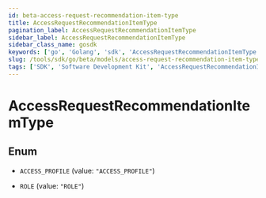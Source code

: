 ```yaml
---
id: beta-access-request-recommendation-item-type
title: AccessRequestRecommendationItemType
pagination_label: AccessRequestRecommendationItemType
sidebar_label: AccessRequestRecommendationItemType
sidebar_class_name: gosdk
keywords: ['go', 'Golang', 'sdk', 'AccessRequestRecommendationItemType', 'BetaAccessRequestRecommendationItemType'] 
slug: /tools/sdk/go/beta/models/access-request-recommendation-item-type
tags: ['SDK', 'Software Development Kit', 'AccessRequestRecommendationItemType', 'BetaAccessRequestRecommendationItemType']
---
```


# AccessRequestRecommendationItemType

## Enum


* `ACCESS_PROFILE` (value: `"ACCESS_PROFILE"`)

* `ROLE` (value: `"ROLE"`)


